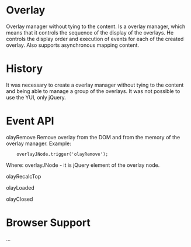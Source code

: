 # Overlay
Overlay manager without tying to the content. Is a overlay manager, which means that it controls the sequence of the display of the overlays. He controls the display order and execution of events for each of the created overlay. Also supports asynchronous mapping content.

# History
It was necessary to create a overlay manager without tying to the content and being able to manage a group of the overlays. It was not possible to use the YUI, only jQuery.

# Event API
olayRemove
    Remove overlay from the DOM and from the memory of the overlay manager.
Example:
```
    overlayJNode.trigger('olayRemove');
```
Where:
overlayJNode - it is jQuery element of the overlay node.

olayRecalcTop

olayLoaded

olayClosed

# Browser Support
...
